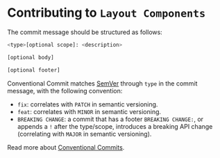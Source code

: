 # Contributing to `Layout Components`

The commit message should be structured as follows:

```bash
<type>[optional scope]: <description>

[optional body]

[optional footer]
```

Conventional Commit matches [SemVer](https://semver.org/) through `type` in the commit message, with the following convention:

- `fix`: correlates with `PATCH` in semantic versioning.
- `feat`: correlates with `MINOR` in semantic versioning.
- `BREAKING CHANGE`: a commit that has a footer `BREAKING CHANGE:`, or appends a `!` after the type/scope, introduces a breaking API change (correlating with `MAJOR` in semantic versioning).

Read more about [Conventional Commits](https://www.conventionalcommits.org/en/v1.0.0/).
